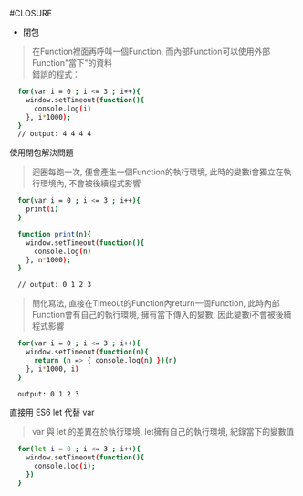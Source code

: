 
#CLOSURE
* 閉包  
> 在Function裡面再呼叫一個Function, 而內部Function可以使用外部Function"當下"的資料  
錯誤的程式：
``` bash
  for(var i = 0 ; i <= 3 ; i++){
    window.setTimeout(function(){
      console.log(i)
    }, i*1000);
  }
  // output: 4 4 4 4
```
使用閉包解決問題  
> 迴圈每跑一次, 便會產生一個Function的執行環境, 此時的變數i會獨立在執行環境內, 不會被後續程式影響
``` bash
  for(var i = 0 ; i <= 3 ; i++){
    print(i)
  }

  function print(n){
    window.setTimeout(function(){
      console.log(n)
    }, n*1000);
  }

  // output: 0 1 2 3
```
> 簡化寫法, 直接在Timeout的Function內return一個Function, 此時內部Function會有自己的執行環境, 擁有當下傳入的變數, 因此變數i不會被後續程式影響
``` bash
  for(var i = 0 ; i <= 3 ; i++){
    window.setTimeout(function(n){
      return (n => { console.log(n) })(n)
    }, i*1000, i)
  }

  output: 0 1 2 3
```
直接用 ES6 let 代替 var
> var 與 let 的差異在於執行環境, let擁有自己的執行環境, 紀錄當下的變數值
``` bash
  for(let i = 0 ; i <= 3 ; i++){
    window.setTimeout(function(){
      console.log(i);
    })
  }
```
